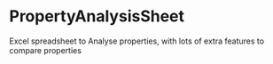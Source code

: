 # PropertyAnalysisSheet
Excel spreadsheet to Analyse properties, with lots of extra features to compare properties
